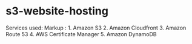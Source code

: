 # s3-website-hosting
Services used:
Markup : 1. Amazon S3
         2. Amazon Cloudfront
         3. Amazon Route 53
         4. AWS Certificate Manager
         5. Amazon DynamoDB
